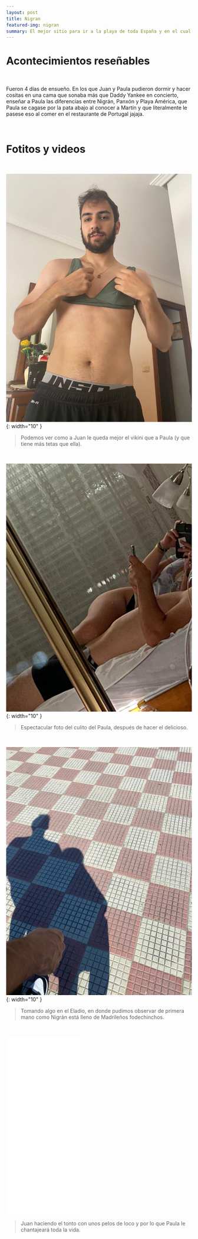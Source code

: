 ```yaml
---
layout: post
title: Nigran
featured-img: nigran
summary: El mejor sitio para ir a la playa de toda España y en el cual puedes encontrar al Yaguito.
---
```


# Acontecimientos reseñables

&nbsp;

Fueron 4 días de ensueño. En los que Juan y Paula pudieron dormir y hacer cositas en una cama que sonaba más que Daddy Yankee en concierto, enseñar a Paula las diferencias entre Nigrán, Panxón y Playa América, que Paula se cagase por la pata abajo al conocer a Martín y que literalmente le pasese eso al comer en el restaurante de Portugal jajaja. 

&nbsp;

# Fotitos y videos

&nbsp;

![alt text](/assets/img/posts/Nigran/nigran1.jpeg){: width="10" }

> Podemos ver como a Juan le queda mejor el vikini que a Paula (y que tiene más tetas que ella).

&nbsp;

![alt text](/assets/img/posts/Nigran/nigran2.jpeg){: width="10" }

> Espectacular foto del culito del Paula, después de hacer el delicioso.

&nbsp;

![alt text](/assets/img/posts/Nigran/nigran3.jpeg){: width="10" }

> Tomando algo en el Eladio, en donde pudimos observar de primera mano como Nigrán está lleno de Madrileños fodechinchos.

&nbsp;

<div class="embed-container">
  <iframe
      src="/assets/img/posts/Nigran/nigran4.mp4"
      width="200"
      height="480"
      frameborder="0"
      allowfullscreen=""
      allow="autoplay; encrypted-media">
  </iframe>
</div>

> Juan haciendo el tonto con unos pelos de loco y por lo que Paula le chantajeará toda la vida.

&nbsp;